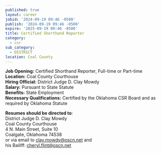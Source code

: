 ```yaml
---
published: true
layout: career
jobid: '2024-09-19 09:46 -0500'
publish: '2024-09-19 09:46 -0500'
expire: '2025-09-19 09:46 -0500'
title: Certified Shorthand Reporter
category:
  - csr
sub_category:
  - DISTRICT
location: Coal County
---
```

**Job Opening:** Certified Shorthand Reporter, Full-time or Part-time  
**Location:** Coal County Courthouse  
**Hiring Official:** District Judge D. Clay Mowdy  
**Salary:** Pursuant to State Statute  
**Benefits:** State Employment  
**Necessary Qualifications:** Certified by the Oklahoma CSR Board and as required by Oklahoma Statute  
 
**Resumes should be directed to**:  
District Judge D. Clay Mowdy  
Coal County Courthouse  
4 N. Main Street, Suite 10  
Coalgate, Oklahoma 74538  
or via email to [clay.mowdy@oscn.net](mailto:clay.mowdy@oscn.net) and  
his Bailiff: [cheryl.flint@oscn.net](mailto:cheryl.flint@oscn.net)  
